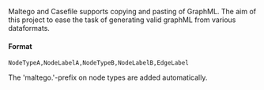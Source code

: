 Maltego and Casefile supports copying and pasting of GraphML. The aim of this project to ease the task
of generating valid graphML from various dataformats.

#### Format

<code>NodeTypeA,NodeLabelA,NodeTypeB,NodeLabelB,EdgeLabel</code>

The 'maltego.'-prefix on node types are added automatically.